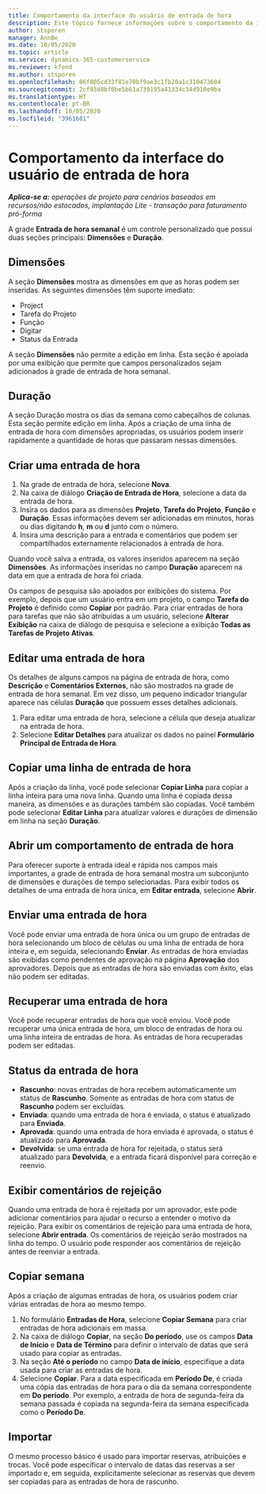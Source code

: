 ```yaml
---
title: Comportamento da interface do usuário de entrada de hora
description: Este tópico fornece informações sobre o comportamento da interface do usuário para Entrada de Hora.
author: stsporen
manager: AnnBe
ms.date: 10/05/2020
ms.topic: article
ms.service: dynamics-365-customerservice
ms.reviewer: kfend
ms.author: stsporen
ms.openlocfilehash: 86f805cd33f81e70bf9ae3c1fb20a1c310473604
ms.sourcegitcommit: 2cf93d8bf0be5b61a739195a41334c34d910e9ba
ms.translationtype: HT
ms.contentlocale: pt-BR
ms.lasthandoff: 10/05/2020
ms.locfileid: "3961681"
---
```

# <a name="time-entry-ui-behavior"></a>Comportamento da interface do usuário de entrada de hora

_**Aplica-se a:** operações de projeto para cenários baseados em recursos/não estocados, implantação Lite - transação para faturamento pró-forma_


A grade **Entrada de hora semanal** é um controle personalizado que possui duas seções principais: **Dimensões** e **Duração**.

## <a name="dimensions"></a>Dimensões
A seção **Dimensões** mostra as dimensões em que as horas podem ser inseridas. As seguintes dimensões têm suporte imediato:

  - Project
  - Tarefa do Projeto
  - Função
  - Digitar
  - Status da Entrada

A seção **Dimensões** não permite a edição em linha. Esta seção é apoiada por uma exibição que permite que campos personalizados sejam adicionados à grade de entrada de hora semanal.

## <a name="duration"></a>Duração
A seção Duração mostra os dias da semana como cabeçalhos de colunas. Esta seção permite edição em linha. Após a criação de uma linha de entrada de hora com dimensões apropriadas, os usuários podem inserir rapidamente a quantidade de horas que passaram nessas dimensões.

## <a name="create-a-new-time-entry"></a>Criar uma entrada de hora

1. Na grade de entrada de hora, selecione **Nova**. 
2. Na caixa de diálogo **Criação de Entrada de Hora**, selecione a data da entrada de hora.
3. Insira os dados para as dimensões **Projeto**, **Tarefa do Projeto**, **Função** e **Duração**. Essas informações devem ser adicionadas em minutos, horas ou dias digitando **h**, **m** ou **d** junto com o número. 
4. Insira uma descrição para a entrada e comentários que podem ser compartilhados externamente relacionados à entrada de hora. 

Quando você salva a entrada, os valores inseridos aparecem na seção **Dimensões**. As informações inseridas no campo **Duração** aparecem na data em que a entrada de hora foi criada.

Os campos de pesquisa são apoiados por exibições do sistema. Por exemplo, depois que um usuário entra em um projeto, o campo **Tarefa do Projeto** é definido como **Copiar** por padrão. Para criar entradas de hora para tarefas que não são atribuídas a um usuário, selecione **Alterar Exibição** na caixa de diálogo de pesquisa e selecione a exibição **Todas as Tarefas de Projeto Ativas**.

## <a name="edit-a-time-entry"></a>Editar uma entrada de hora 
Os detalhes de alguns campos na página de entrada de hora, como **Descrição** e **Comentários Externos**, não são mostrados na grade de entrada de hora semanal. Em vez disso, um pequeno indicador triangular aparece nas células **Duração** que possuem esses detalhes adicionais. 

1. Para editar uma entrada de hora, selecione a célula que deseja atualizar na entrada de hora.
2. Selecione **Editar Detalhes** para atualizar os dados no painel **Formulário Principal de Entrada de Hora**. 

## <a name="copy-a-time-entry-row"></a>Copiar uma linha de entrada de hora
Após a criação da linha, você pode selecionar **Copiar Linha** para copiar a linha inteira para uma nova linha. Quando uma linha é copiada dessa maneira, as dimensões e as durações também são copiadas. Você também pode selecionar **Editar Linha** para atualizar valores e durações de dimensão em linha na seção **Duração**.

## <a name="open-a-time-entry-behavior"></a>Abrir um comportamento de entrada de hora
Para oferecer suporte à entrada ideal e rápida nos campos mais importantes, a grade de entrada de hora semanal mostra um subconjunto de dimensões e durações de tempo selecionadas. Para exibir todos os detalhes de uma entrada de hora única, em **Editar entrada**, selecione **Abrir**.

## <a name="submit-a-time-entry"></a>Enviar uma entrada de hora
Você pode enviar uma entrada de hora única ou um grupo de entradas de hora selecionando um bloco de células ou uma linha de entrada de hora inteira e, em seguida, selecionando **Enviar**. As entradas de hora enviadas são exibidas como pendentes de aprovação na página **Aprovação** dos aprovadores. Depois que as entradas de hora são enviadas com êxito, elas não podem ser editadas.

## <a name="recall-a-time-entry"></a>Recuperar uma entrada de hora
Você pode recuperar entradas de hora que você enviou. Você pode recuperar uma única entrada de hora, um bloco de entradas de hora ou uma linha inteira de entradas de hora. As entradas de hora recuperadas podem ser editadas.

## <a name="time-entry-status"></a>Status da entrada de hora

- **Rascunho**: novas entradas de hora recebem automaticamente um status de **Rascunho**. Somente as entradas de hora com status de **Rascunho** podem ser excluídas.
- **Enviada**: quando uma entrada de hora é enviada, o status é atualizado para **Enviada**. 
- **Aprovada**: quando uma entrada de hora enviada é aprovada, o status é atualizado para **Aprovada**. 
- **Devolvida**: se uma entrada de hora for rejeitada, o status será atualizado para **Devolvida**, e a entrada ficará disponível para correção e reenvio. 

## <a name="view-rejection-comments"></a>Exibir comentários de rejeição
Quando uma entrada de hora é rejeitada por um aprovador, este pode adicionar comentários para ajudar o recurso a entender o motivo da rejeição. Para exibir os comentários de rejeição para uma entrada de hora, selecione **Abrir entrada**. Os comentários de rejeição serão mostrados na linha do tempo. O usuário pode responder aos comentários de rejeição antes de reenviar a entrada.

## <a name="copy-week"></a>Copiar semana
Após a criação de algumas entradas de hora, os usuários podem criar várias entradas de hora ao mesmo tempo.

1. No formulário **Entradas de Hora**, selecione **Copiar Semana** para criar entradas de hora adicionais em massa. 
2. Na caixa de diálogo **Copiar**, na seção **Do período**, use os campos **Data de Início** e **Data de Término** para definir o intervalo de datas que será usado para copiar as entradas. 
3. Na seção **Até o período** no campo **Data de início**, especifique a data usada para criar as entradas de hora. 
4. Selecione **Copiar**. Para a data especificada em **Período De**, é criada uma cópia das entradas de hora para o dia da semana correspondente em **Do período**. Por exemplo, a entrada de hora de segunda-feira da semana passada é copiada na segunda-feira da semana especificada como o **Período De**.

## <a name="import"></a>Importar
O mesmo processo básico é usado para importar reservas, atribuições e trocas. Você pode especificar o intervalo de datas das reservas a ser importado e, em seguida, explicitamente selecionar as reservas que devem ser copiadas para as entradas de hora de rascunho. 

